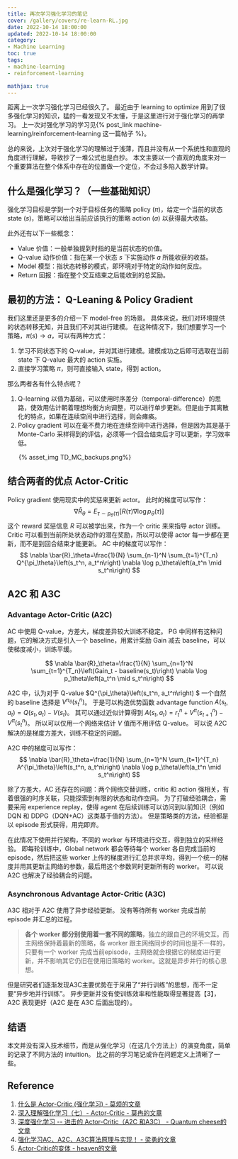 ```yaml
---
title: 再次学习强化学习的笔记
cover: /gallery/covers/re-learn-RL.jpg
date: 2022-10-14 18:00:00
updated: 2022-10-14 18:00:00
category: 
- Machine Learning
toc: true
tags: 
- machine-learning
- reinforcement-learning

mathjax: true
---
```

<!-- omit in toc -->

距离上一次学习强化学习已经很久了。
最近由于 learning to optimize 用到了很多强化学习的知识，猛的一看发现又不太懂，于是这里进行对于强化学习的再学习。
上一次对强化学习的学习见{% post_link machine-learning/reinforcement-learning 这一篇帖子 %}。

<!-- more -->

总的来说，上次对于强化学习的理解过于浅薄，而且并没有从一个系统性和直观的角度进行理解，导致抄了一堆公式也是白抄。
本文主要以一个直观的角度来对一个重要算法在整个体系中存在的位置做一个定位，不会过多陷入数学计算。

## 什么是强化学习？（一些基础知识）

强化学习目标是学到一个对于目标任务的策略 policy ($\pi$)，给定一个当前的状态 state ($s$)，策略可以给出当前应该执行的策略 action ($a$) 以获得最大收益。

此外还有以下一些概念：
- Value 价值：一般单独提到时指的是当前状态的价值。
- Q-value 动作价值：指在某一个状态 $s$ 下实施动作 $a$ 所能收获的收益。
- Model 模型：指状态转移的模式，即环境对于特定的动作如何反应。
- Return 回报：指在整个交互结束之后能收到的总奖励。

## 最初的方法： Q-Leaning & Policy Gradient

我们这里还是更多的介绍一下 model-free 的场景。
具体来说，我们对环境提供的状态转移无知，并且我们不对其进行建模。
在这种情况下，我们想要学习一个策略，$\pi(s)\rightarrow a$，可以有两种方式：
1. 学习不同状态下的 Q-value，并对其进行建模。建模成功之后即可选取在当前 state 下 Q-value 最大的 action 实施。
2. 直接学习策略 $\pi$，则可直接输入 state，得到 action。

那么两者各有什么特点呢？
1. Q-learning 以值为基础，可以使用时序差分（temporal-difference）的思路，使效用估计朝着理想均衡方向调整，可以进行单步更新。但是由于其离散化的特点，如果在连续空间中进行选择，则会瘫痪。
2. Policy gradient 可以在毫不费力地在连续空间中进行选择，但是因为其是基于 Monte-Carlo 采样得到的评估，必须等一个回合结束后才可以更新，学习效率低。

<div style="width:90%;margin:auto">{% asset_img TD_MC_backups.png%}</div>

## 结合两者的优点 Actor-Critic

Policy gradient 使用现实中的奖惩来更新 actor。
此时的梯度可以写作：
$$
\nabla \bar{R}_\theta=E_{\tau \sim p_\theta(\tau)}\left[R(\tau) \nabla \log p_\theta(\tau)\right]
$$
这个 reward 奖惩信息 $R$ 可以被学出来，作为一个 critic 来来指导 actor 训练。
Critic 可以看到当前所处状态动作的潜在奖励，所以可以使得 actor 每一步都在更新，而不是到回合结束才能更新。
AC 中的梯度可以写作：
$$
\nabla \bar{R}_\theta=\frac{1}{N} \sum_{n-1}^N \sum_{t=1}^{T_n} Q^{\pi_\theta}\left(s_t^n, a_t^n\right) \nabla \log p_\theta\left(a_t^n \mid s_t^n\right)
$$

## A2C 和 A3C

### Advantage Actor-Critic (A2C)

AC 中使用 Q-value，方差大，梯度差异较大训练不稳定。
PG 中同样有这种问题，它的解决方式是引入一个 baseline，用累计奖励 Gain 减去 baseline，可以使梯度减小，训练平缓。

$$
\nabla \bar{R}_\theta=\frac{1}{N} \sum_{n=1}^N \sum_{t=1}^{T_n}\left(Gain_t - baseline(s_t)\right) \nabla \log p_\theta\left(a_t^n \mid s_t^n\right)
$$

A2C 中，认为对于 Q-value $Q^{\pi_\theta}\left(s_t^n, a_t^n\right) $ 一个自然的 baseline 选择是 $V^{\pi_\theta}\left(s_t^n\right)$。
于是可以构造优势函数 advantage function $A(s_t,a_t) = Q(s_t,a_t)-V(s_t)$。
其可以通过近似计算得到 $A(s_t,a_t) = r_t^n+V^\pi\left(s_{t+1}^n\right)-V^\pi\left(s_t^n\right)$。
所以可以仅用一个网络来估计 $V$ 值而不用评估 Q-value。
可以说 A2C 解决的是梯度方差大，训练不稳定的问题。

A2C 中的梯度可以写作：
$$
\nabla \bar{R}_\theta=\frac{1}{N} \sum_{n=1}^N \sum_{t=1}^{T_n} A^{\pi_\theta}\left(s_t^n, a_t^n\right) \nabla \log p_\theta\left(a_t^n \mid s_t^n\right)
$$

除了方差大，AC 还存在的问题：两个网络交替训练，critic 和 action 强相关，有着很强的时序关联，只能探索到有限的状态和动作空间。
为了打破经验耦合，需要采用 experience replay，使得 agent 在后续训练可以访问到以前知识（例如 DQN 和 DDPG（DQN+AC）这类基于值的方法）。
但是策略类的方法，经验都是以 episode 形式获得，用完即弃。

在此情况下使用并行架构，不同的 worker 与环境进行交互，得到独立的采样经验。
即每轮训练中，Global network 都会等待每个 worker 各自完成当前的 episode，然后把这些 worker 上传的梯度进行汇总并求平均，得到一个统一的梯度并用其更新主网络的参数，最后用这个参数同时更新所有的 worker。
可以说 A2C 也解决了经验耦合的问题。

### Asynchronous Advantage Actor-Critic (A3C)

A3C 相对于 A2C 使用了异步经验更新。
没有等待所有 worker 完成当前 episode 并汇总的过程。

> **各个 worker 都分别使用着一套不同的策略**，独立的跟自己的环境交互。而主网络保持着最新的策略，各 worker 跟主网络同步的时间也是不一样的，只要有一个 worker 完成当前episode，主网络就会根据它的梯度进行更新，并不影响其它仍旧在使用旧策略的 worker。这就是异步并行的核心思想。

但是研究者们逐渐发现A3C主要优势在于采用了“并行训练”的思想，而不一定要“异步地并行训练”。
异步更新并没有使训练效率和性能取得显著提高【3】，A2C 表现更好（A2C 是在 A3C 后面出现的）。

## 结语

本文并没有深入技术细节，而是从强化学习（在这几个方法上）的演变角度，简单的记录了不同方法的 intuition。
比之前的学习笔记或许在问题定义上清晰了一些。

## Reference

1. [什么是 Actor-Critic (强化学习) - 莫烦的文章](https://zhuanlan.zhihu.com/p/25831658)
2. [深入理解强化学习（七）- Actor-Critic - 莫冉的文章](https://zhuanlan.zhihu.com/p/478709774)
3. [深度强化学习 -- 进击的 Actor-Critic（A2C 和A3C） - Quantum cheese的文章](https://zhuanlan.zhihu.com/p/148492887)
4. [强化学习AC、A2C、A3C算法原理与实现！ - 梁勇的文章](https://zhuanlan.zhihu.com/p/51645768)
5. [Actor-Critic的变体 - heaven的文章](https://zhuanlan.zhihu.com/p/161839383)



